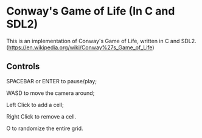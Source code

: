 # Conway's Game of Life (In C and SDL2)

This is an implementation of Conway's Game of Life, written in C and SDL2.
(https://en.wikipedia.org/wiki/Conway%27s_Game_of_Life)

## Controls

SPACEBAR or ENTER to pause/play;

WASD to move the camera around;

Left Click to add a cell;

Right Click to remove a cell.

O to randomize the entire grid.
